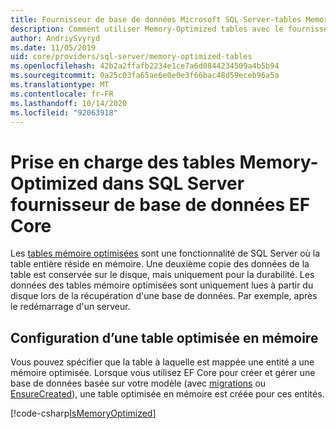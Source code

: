 ```yaml
---
title: Fournisseur de base de données Microsoft SQL Server-tables Memory-Optimized-EF Core
description: Comment utiliser Memory-Optimized tables avec le fournisseur de base de données SQL Server Entity Framework Core
author: AndriySvyryd
ms.date: 11/05/2019
uid: core/providers/sql-server/memory-optimized-tables
ms.openlocfilehash: 42b2a2ffafb2234e1ce7a6d0844234509a4b5b94
ms.sourcegitcommit: 0a25c03fa65ae6e0e0e3f66bac48d59eceb96a5a
ms.translationtype: MT
ms.contentlocale: fr-FR
ms.lasthandoff: 10/14/2020
ms.locfileid: "92063918"
---
```

# <a name="memory-optimized-tables-support-in-sql-server-ef-core-database-provider"></a>Prise en charge des tables Memory-Optimized dans SQL Server fournisseur de base de données EF Core

Les [tables mémoire optimisées](/sql/relational-databases/in-memory-oltp/memory-optimized-tables) sont une fonctionnalité de SQL Server où la table entière réside en mémoire. Une deuxième copie des données de la table est conservée sur le disque, mais uniquement pour la durabilité. Les données des tables mémoire optimisées sont uniquement lues à partir du disque lors de la récupération d'une base de données. Par exemple, après le redémarrage d'un serveur.

## <a name="configuring-a-memory-optimized-table"></a>Configuration d’une table optimisée en mémoire

Vous pouvez spécifier que la table à laquelle est mappée une entité a une mémoire optimisée. Lorsque vous utilisez EF Core pour créer et gérer une base de données basée sur votre modèle (avec [migrations](xref:core/managing-schemas/migrations/index) ou [EnsureCreated](/dotnet/api/Microsoft.EntityFrameworkCore.Storage.IDatabaseCreator.EnsureCreated)), une table optimisée en mémoire est créée pour ces entités.

[!code-csharp[IsMemoryOptimized](../../../../samples/core/SqlServer/InMemory/InMemoryContext.cs?name=IsMemoryOptimized)]
